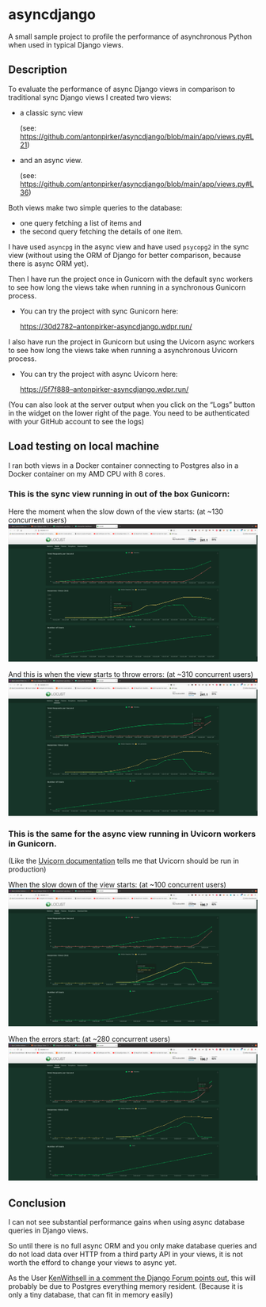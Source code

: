 # asyncdjango

A small sample project to profile the performance of asynchronous Python when used in typical Django views.

## Description


To evaluate the performance of async Django views in comparison to traditional sync Django views I created two views:

* a classic sync view
  
  (see: https://github.com/antonpirker/asyncdjango/blob/main/app/views.py#L21)

* and an async view.
  
  (see: https://github.com/antonpirker/asyncdjango/blob/main/app/views.py#L36)

Both views make two simple queries to the database:
* one query fetching a list of items and
* the second query fetching the details of one item.

I have used `asyncpg` in the async view and have used `psycopg2` in the sync view (without using the ORM of Django for better comparison, because there is async ORM yet).

Then I have run the project once in Gunicorn with the default sync workers to see how long the views take when running in a synchronous Gunicorn process.

* You can try the project with sync Gunicorn here:

  [https://30d2782–antonpirker-asyncdjango.wdpr.run/](https://30d2782–antonpirker-asyncdjango.wdpr.run/)

I also have run the project in Gunicorn but using the Uvicorn async workers to see how long the views take when running a asynchronous Uvicorn process.

* You can try the project with async Uvicorn here:
  
  [https://5f7f888–antonpirker-asyncdjango.wdpr.run/](https://5f7f888–antonpirker-asyncdjango.wdpr.run/)

(You can also look at the server output when you click on the “Logs” button in the widget on the lower right of the page. You need to be authenticated with your GitHub account to see the logs)

## Load testing on local machine

I ran both views in a Docker container connecting to Postgres also in a Docker container on my AMD CPU with 8 cores.

### This is the sync view running in out of the box Gunicorn:

Here the moment when the slow down of the view starts: (at ~130 concurrent users)
![Sync View With Sync Workers Slowdown](documentation/screenshots/sync-view-sync-workers-slowdown.png)

And this is when the view starts to throw errors: (at ~310 concurrent users)
![Sync View With Sync Workers Errors](documentation/screenshots/sync-view-sync-workers-erros.png)

### This is the same for the async view running in Uvicorn workers in Gunicorn.

(Like the [Uvicorn documentation](https://www.uvicorn.org/deployment/) tells me that Uvicorn should be run in production)

When the slow down of the view starts: (at ~100 concurrent users)
![Async View With Async Workers Slowdown](documentation/screenshots/async-view-async-workers-slowdown.png)

When the errors start: (at ~280 concurrent users)
![Async View With Async Workers Errors](documentation/screenshots/async-view-async-workers-erros.png)


## Conclusion

I can not see substantial performance gains when using async database queries in Django views.

So until there is no full async ORM and you only make database queries and do not load data over HTTP from a third party API in your views, it is not worth the efford to change your views to async yet.

As the User [KenWithsell in a comment the Django Forum points out](https://forum.djangoproject.com/t/evaluation-of-performance-of-async-views-they-suck/8788/), this will probably be due to Postgres everything memory resident. (Because it is only a tiny database, that can fit in memory easily)
